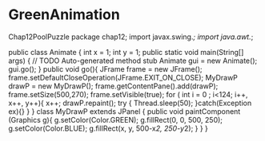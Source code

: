 # GreenAnimation
Chap12PoolPuzzle
package chap12;
import javax.swing.*;
import java.awt.*;

public class Animate {
	int x = 1;
	int y = 1;
	public static void main(String[] args) {
		// TODO Auto-generated method stub
		Animate gui = new Animate();
		gui.go();
	}
	public void go(){
		JFrame frame = new JFrame();
		frame.setDefaultCloseOperation(JFrame.EXIT_ON_CLOSE);
		MyDrawP drawP = new MyDrawP();
		frame.getContentPane().add(drawP);
		frame.setSize(500,270);
		frame.setVisible(true);
		for ( int i = 0 ; i<124; i++, x++, y++){
			x++;
			drawP.repaint();
			try {
				Thread.sleep(50);
			}catch(Exception ex){}
		}
	}
class MyDrawP extends JPanel {
	public void paintComponent (Graphics g){
		g.setColor(Color.GREEN);
		g.fillRect(0, 0, 500, 250);
		g.setColor(Color.BLUE);
		g.fillRect(x, y, 500-x*2, 250-y*2);
	}
 }
}
